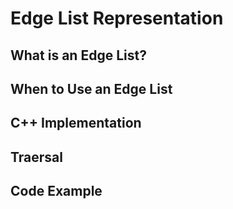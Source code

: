 # Edge List Representation
## What is an Edge List?
## When to Use an Edge List
## C++ Implementation
## Traersal
## Code Example